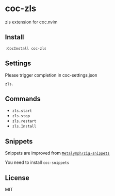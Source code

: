 # coc-zls

zls extension for coc.nvim

## Install

`:CocInstall coc-zls`

## Settings

Please trigger completion in coc-settings.json

`zls.`

## Commands

- `zls.start`
- `zls.stop`
- `zls.restart`
- `zls.Install`

## Snippets

Snippets are improved from [`Metalymph/zig-snippets`](https://github.com/Metalymph/zig-snippets)

You need to install `coc-snippets`

## License

MIT
